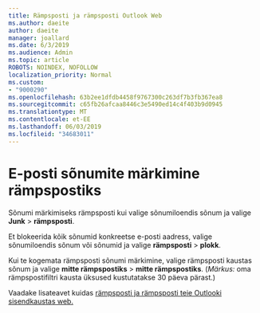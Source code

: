```yaml
---
title: Rämpsposti ja rämpsposti Outlook Web
ms.author: daeite
author: daeite
manager: joallard
ms.date: 6/3/2019
ms.audience: Admin
ms.topic: article
ROBOTS: NOINDEX, NOFOLLOW
localization_priority: Normal
ms.custom:
- "9000290"
ms.openlocfilehash: 63b2ee1dfdb4458f9767300c263df7b3fb367ea8
ms.sourcegitcommit: c65fb26afcaa8446c3e5490ed14c4f403b9d0945
ms.translationtype: MT
ms.contentlocale: et-EE
ms.lasthandoff: 06/03/2019
ms.locfileid: "34683011"
---
```

# <a name="mark-email-messages-as-junk"></a>E-posti sõnumite märkimine rämpspostiks

Sõnumi märkimiseks rämpsposti kui valige sõnumiloendis sõnum ja valige **Junk** > **rämpsposti**.

Et blokeerida kõik sõnumid konkreetse e-posti aadress, valige sõnumiloendis sõnum või sõnumid ja valige **rämpsposti** > **plokk**.

Kui te kogemata rämpsposti sõnumi märkimine, valige rämpsposti kaustas sõnum ja valige **mitte rämpspostiks** > **mitte rämpspostiks**. (*Märkus:* oma rämpspostifiltri kausta üksused kustutatakse 30 päeva pärast.)

Vaadake lisateavet kuidas [rämpsposti ja rämpsposti teie Outlooki sisendkaustas web.](https://support.office.com/article/db786e79-54e2-40cc-904f-d89d57b7f41d)